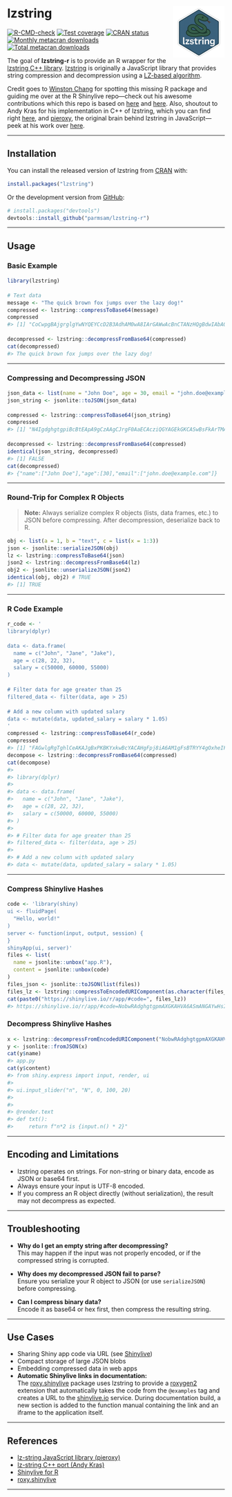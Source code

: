 
<!-- README.md is generated from README.Rmd. Please edit that file -->

# lzstring <a href="https://parmsam.github.io/lzstring-r/"><img src="man/figures/logo.png" align="right" height="120" alt="lzstring website" /></a>

<!-- badges: start -->

[![R-CMD-check](https://github.com/parmsam/lzstring-r/actions/workflows/R-CMD-check.yaml/badge.svg)](https://github.com/parmsam/lzstring-r/actions/workflows/R-CMD-check.yaml)
[![Test
coverage](https://github.com/parmsam/lzstring-r/actions/workflows/test-coverage.yaml/badge.svg)](https://github.com/parmsam/lzstring-r/actions/workflows/test-coverage.yaml)
[![CRAN
status](https://www.r-pkg.org/badges/version/lzstring)](https://CRAN.R-project.org/package=lzstring)
[![Monthly metacran
downloads](https://cranlogs.r-pkg.org/badges/lzstring)](https://cran.r-project.org/package=lzstring)
[![Total metacran
downloads](https://cranlogs.r-pkg.org/badges/grand-total/lzstring)](https://cran.r-project.org/package=lzstring)
<!-- badges: end -->

The goal of **lzstring-r** is to provide an R wrapper for the [lzstring
C++ library](https://github.com/andykras/lz-string-cpp).
[lzstring](https://github.com/pieroxy/lz-string) is originally a
JavaScript library that provides string compression and decompression
using a [LZ-based
algorithm](https://en.wikipedia.org/wiki/Lempel–Ziv–Welch).

Credit goes to [Winston Chang](https://github.com/wch) for spotting this
missing R package and guiding me over at the R Shinylive repo—check out
his awesome contributions which this repo is based on
[here](https://github.com/posit-dev/r-shinylive/issues/70) and
[here](https://github.com/posit-dev/r-shinylive/pull/71). Also, shoutout
to Andy Kras for his implementation in C++ of lzstring, which you can
find right [here](https://github.com/andykras/lz-string-cpp), and
[pieroxy](https://github.com/pieroxy), the original brain behind
lzstring in JavaScript—peek at his work over
[here](https://github.com/pieroxy/lz-string).

------------------------------------------------------------------------

## Installation

You can install the released version of lzstring from
[CRAN](https://CRAN.R-project.org/package=lzstring) with:

``` r
install.packages("lzstring")
```

Or the development version from
[GitHub](https://github.com/parmsam/lzstring-r):

``` r
# install.packages("devtools")
devtools::install_github("parmsam/lzstring-r")
```

------------------------------------------------------------------------

## Usage

### Basic Example

``` r
library(lzstring)

# Text data
message <- "The quick brown fox jumps over the lazy dog!"
compressed <- lzstring::compressToBase64(message)
compressed
#> [1] "CoCwpgBAjgrglgYwNYQEYCcD2B3AdhAM0wA8IArGAWwAcBnCTANzHQgBdwIAbAQwC8AnhAAmmAOYBCIA"

decompressed <- lzstring::decompressFromBase64(compressed)
cat(decompressed)
#> The quick brown fox jumps over the lazy dog!
```

------------------------------------------------------------------------

### Compressing and Decompressing JSON

``` r
json_data <- list(name = "John Doe", age = 30, email = "john.doe@example.com")
json_string <- jsonlite::toJSON(json_data)

compressed <- lzstring::compressToBase64(json_string)
compressed
#> [1] "N4IgdghgtgpiBcBtEApA9gCzAAgCJrgF0AaECAcziQGYAGEkGKCASwBsFkArTMAOgAmBAAIwAHtAAObGHwDGaKCEIBfIA==="

decompressed <- lzstring::decompressFromBase64(compressed)
identical(json_string, decompressed)
#> [1] FALSE
cat(decompressed)
#> {"name":["John Doe"],"age":[30],"email":["john.doe@example.com"]}
```

------------------------------------------------------------------------

### Round-Trip for Complex R Objects

> **Note:** Always serialize complex R objects (lists, data frames,
> etc.) to JSON before compressing. After decompression, deserialize
> back to R.

``` r
obj <- list(a = 1, b = "text", c = list(x = 1:3))
json <- jsonlite::serializeJSON(obj)
lz <- lzstring::compressToBase64(json)
json2 <- lzstring::decompressFromBase64(lz)
obj2 <- jsonlite::unserializeJSON(json2)
identical(obj, obj2) # TRUE
#> [1] TRUE
```

------------------------------------------------------------------------

### R Code Example

``` r
r_code <- '
library(dplyr)

data <- data.frame(
  name = c("John", "Jane", "Jake"),
  age = c(28, 22, 32),
  salary = c(50000, 60000, 55000)
)

# Filter data for age greater than 25
filtered_data <- filter(data, age > 25)

# Add a new column with updated salary
data <- mutate(data, updated_salary = salary * 1.05)
'
compressed <- lzstring::compressToBase64(r_code)
compressed
#> [1] "FAGwlgRgTghlCeAKAJgBxPKBKYxkwBcYACAHgFpj8iA6AM1gFsBTRYY4gOxheIF5iAY0QAiAFIB7ABacRAGmLiYnZvMViYAa1VY57YjADmzfkMQAmABwLz5hQGZzu/QGcYIOPFPCArAAYAvwUANkCg4h9/AJwcYABiYgAxMBACZigqQhI6CQyjE0MoZkJ04gIpZWJzH2A6FLSi5AB9ahIKYjrU9JQshXziAD4qn1iEgEFkZAMuZgB3IQkQAFdGTmJZsHLiJdRqZim3DwQ8LLJKRiWiNJ6iBR295sPPUyeEYgAqYgBGGj8R4CAA=="
decompose <- lzstring::decompressFromBase64(compressed)
cat(decompose)
#> 
#> library(dplyr)
#> 
#> data <- data.frame(
#>   name = c("John", "Jane", "Jake"),
#>   age = c(28, 22, 32),
#>   salary = c(50000, 60000, 55000)
#> )
#> 
#> # Filter data for age greater than 25
#> filtered_data <- filter(data, age > 25)
#> 
#> # Add a new column with updated salary
#> data <- mutate(data, updated_salary = salary * 1.05)
```

------------------------------------------------------------------------

### Compress Shinylive Hashes

``` r
code <- 'library(shiny)
ui <- fluidPage(
  "Hello, world!"
)
server <- function(input, output, session) {
}
shinyApp(ui, server)'
files <- list(
  name = jsonlite::unbox("app.R"),
  content = jsonlite::unbox(code)
)
files_json <- jsonlite::toJSON(list(files))
files_lz <- lzstring::compressToEncodedURIComponent(as.character(files_json))
cat(paste0("https://shinylive.io/r/app/#code=", files_lz))
#> https://shinylive.io/r/app/#code=NobwRAdghgtgpmAXGKAHVA6ASmANGAYwHsIAXOMpMAGwEsAjAJykYE8AKAZwAtaJWAlAB0IAV1oACADwBaCQDNq4gCYAFKAHM47ERIlCwACTjVqRXBIDuRRtWUBCAyOEROcRgDd30ufNEQCUloSdj5UUVILIgjwyIk3Tk5giAEJEBEAXxEePlYAQXR2cQs3T3cBMAyAXSA
```

### Decompress Shinylive Hashes

``` r
x <- lzstring::decompressFromEncodedURIComponent("NobwRAdghgtgpmAXGKAHVA6VBPMAaMAYwHsIAXOcpMAMwCdiYACAZwAsBLCbDOAD1R04LFkw4xUxOmTERUAVzJ4mQiABM4dZfI4AdCPp0YuCsgH0WAGw4a6ACl2RHyxwDlnTAAzKAjJ+9MAEyeAJT64RAAAqq2GBR8ZPoaNExkCXYhiPpMOSpwZPJ0EEw0jhAAVIFioiAmihgQGUzlQQC+jvpgrQC6QA")
y <- jsonlite::fromJSON(x)
cat(y$name)
#> app.py
cat(y$content)
#> from shiny.express import input, render, ui
#> 
#> ui.input_slider("n", "N", 0, 100, 20)
#> 
#> 
#> @render.text
#> def txt():
#>     return f"n*2 is {input.n() * 2}"
```

------------------------------------------------------------------------

## Encoding and Limitations

- lzstring operates on strings. For non-string or binary data, encode as
  JSON or base64 first.  
- Always ensure your input is UTF-8 encoded.  
- If you compress an R object directly (without serialization), the
  result may not decompress as expected.

------------------------------------------------------------------------

## Troubleshooting

- **Why do I get an empty string after decompressing?**  
  This may happen if the input was not properly encoded, or if the
  compressed string is corrupted.

- **Why does my decompressed JSON fail to parse?**  
  Ensure you serialize your R object to JSON (or use `serializeJSON`)
  before compressing.

- **Can I compress binary data?**  
  Encode it as base64 or hex first, then compress the resulting string.

------------------------------------------------------------------------

## Use Cases

- Sharing Shiny app code via URL (see
  [Shinylive](https://shinylive.io/r/app/))
- Compact storage of large JSON blobs
- Embedding compressed data in web apps
- **Automatic Shinylive links in documentation:**  
  The
  [roxy.shinylive](https://github.com/insightsengineering/roxy.shinylive)
  package uses lzstring to provide a
  [roxygen2](https://roxygen2.r-lib.org/) extension that automatically
  takes the code from the `@examples` tag and creates a URL to the
  [shinylive.io](https://shinylive.io/r/app/) service. During
  documentation build, a new section is added to the function manual
  containing the link and an iframe to the application itself.

------------------------------------------------------------------------

## References

- [lz-string JavaScript library
  (pieroxy)](https://github.com/pieroxy/lz-string)
- [lz-string C++ port (Andy
  Kras)](https://github.com/andykras/lz-string-cpp)
- [Shinylive for R](https://github.com/posit-dev/r-shinylive)
- [roxy.shinylive](https://github.com/insightsengineering/roxy.shinylive)

------------------------------------------------------------------------
